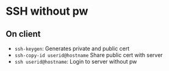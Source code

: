 # SSH without pw

## On client

- ``ssh-keygen``: Generates private and public cert
- ``ssh-copy-id userid@hostname`` Share public cert with server
- ``ssh userid@hostname``: Login to server without pw
